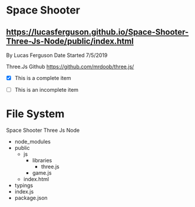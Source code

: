 # Space Shooter
## https://lucasferguson.github.io/Space-Shooter-Three-Js-Node/public/index.html

By Lucas Ferguson
Date Started 7/5/2019

Three.Js Github
https://github.com/mrdoob/three.js/



- [x] This is a complete item
- [ ] This is an incomplete item



# File System
Space Shooter Three Js Node  
* node_modules  
* public  
  * js  
    * libraries  
      * three.js  
    * game.js  
  * index.html
* typings  
* index.js  
* package.json  
